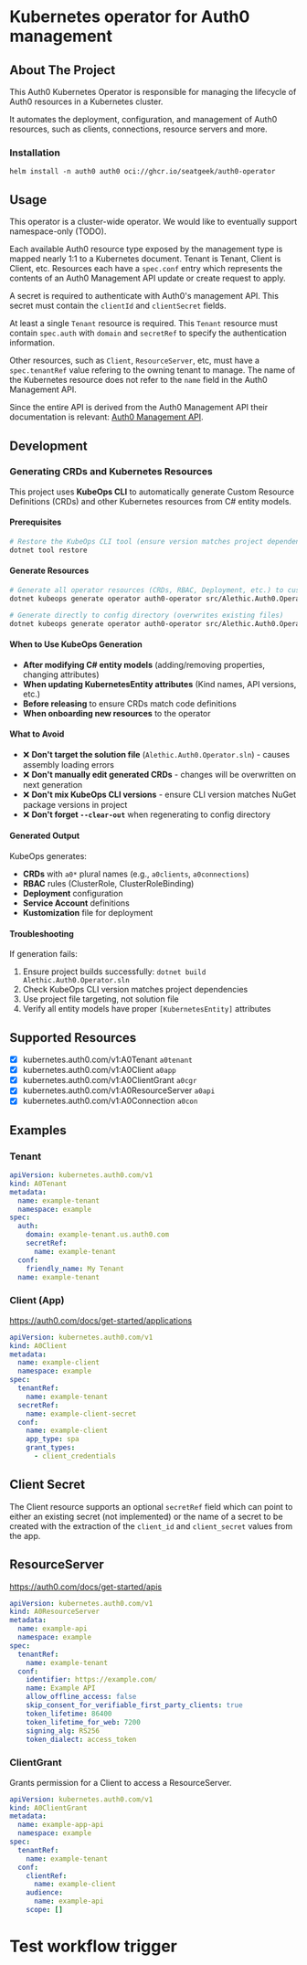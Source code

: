 # Kubernetes operator for Auth0 management

## About The Project

This Auth0 Kubernetes Operator is responsible for managing the lifecycle of Auth0 resources in a Kubernetes cluster.

It automates the deployment, configuration, and management of Auth0 resources, such as clients, connections, resource servers and more.

### Installation

`helm install -n auth0 auth0 oci://ghcr.io/seatgeek/auth0-operator`

## Usage

This operator is a cluster-wide operator. We would like to eventually support namespace-only (TODO).

Each available Auth0 resource type exposed by the management type is mapped nearly 1:1 to a Kubernetes document. Tenant is Tenant, Client is Client, etc. Resources each have a `spec.conf` entry which represents the contents of an Auth0 Management API update or create request to apply.

A secret is required to authenticate with Auth0's management API. This secret must contain the `clientId` and `clientSecret` fields.

At least a single `Tenant` resource is required. This `Tenant` resource must contain `spec.auth` with `domain` and `secretRef` to specify the authentication information.

Other resources, such as `Client`, `ResourceServer`, etc, must have a `spec.tenantRef` value refering to the owning tenant to manage. The name of the Kubernetes resource does not refer to the `name` field in the Auth0 Management API.

Since the entire API is derived from the Auth0 Management API their documentation is relevant: [Auth0 Management API](https://auth0.com/docs/api/management/v2).

## Development

### Generating CRDs and Kubernetes Resources

This project uses **KubeOps CLI** to automatically generate Custom Resource Definitions (CRDs) and other Kubernetes resources from C# entity models.

#### Prerequisites
```bash
# Restore the KubeOps CLI tool (ensure version matches project dependencies)
dotnet tool restore
```

#### Generate Resources
```bash
# Generate all operator resources (CRDs, RBAC, Deployment, etc.) to custom directory
dotnet kubeops generate operator auth0-operator src/Alethic.Auth0.Operator/Alethic.Auth0.Operator.csproj --out ./generated

# Generate directly to config directory (overwrites existing files)
dotnet kubeops generate operator auth0-operator src/Alethic.Auth0.Operator/Alethic.Auth0.Operator.csproj --out src/Alethic.Auth0.Operator/config --clear-out
```

#### When to Use KubeOps Generation
- **After modifying C# entity models** (adding/removing properties, changing attributes)
- **When updating KubernetesEntity attributes** (Kind names, API versions, etc.)
- **Before releasing** to ensure CRDs match code definitions
- **When onboarding new resources** to the operator

#### What to Avoid
- ❌ **Don't target the solution file** (`Alethic.Auth0.Operator.sln`) - causes assembly loading errors
- ❌ **Don't manually edit generated CRDs** - changes will be overwritten on next generation
- ❌ **Don't mix KubeOps CLI versions** - ensure CLI version matches NuGet package versions in project
- ❌ **Don't forget `--clear-out`** when regenerating to config directory

#### Generated Output
KubeOps generates:
- **CRDs** with `a0*` plural names (e.g., `a0clients`, `a0connections`) 
- **RBAC** rules (ClusterRole, ClusterRoleBinding)
- **Deployment** configuration
- **Service Account** definitions
- **Kustomization** file for deployment

#### Troubleshooting
If generation fails:
1. Ensure project builds successfully: `dotnet build Alethic.Auth0.Operator.sln`
2. Check KubeOps CLI version matches project dependencies
3. Use project file targeting, not solution file
4. Verify all entity models have proper `[KubernetesEntity]` attributes

## Supported Resources

- [x] kubernetes.auth0.com/v1:A0Tenant `a0tenant`
- [x] kubernetes.auth0.com/v1:A0Client `a0app`  
- [x] kubernetes.auth0.com/v1:A0ClientGrant `a0cgr`
- [x] kubernetes.auth0.com/v1:A0ResourceServer `a0api`
- [x] kubernetes.auth0.com/v1:A0Connection `a0con`

## Examples

### Tenant

```yaml
apiVersion: kubernetes.auth0.com/v1
kind: A0Tenant
metadata:
  name: example-tenant
  namespace: example
spec:
  auth:
    domain: example-tenant.us.auth0.com
    secretRef:
      name: example-tenant
  conf:
    friendly_name: My Tenant
  name: example-tenant
```

### Client (App)

https://auth0.com/docs/get-started/applications

```yaml
apiVersion: kubernetes.auth0.com/v1
kind: A0Client
metadata:
  name: example-client
  namespace: example
spec:
  tenantRef:
    name: example-tenant
  secretRef:
    name: example-client-secret
  conf:
    name: example-client
    app_type: spa
    grant_types:
      - client_credentials
```

## Client Secret

The Client resource supports an optional `secretRef` field which can point to either an existing secret (not implemented) or the name of a secret to be created with the extraction of the `client_id` and `client_secret` values from the app.

## ResourceServer

https://auth0.com/docs/get-started/apis

```yaml
apiVersion: kubernetes.auth0.com/v1
kind: A0ResourceServer
metadata:
  name: example-api
  namespace: example
spec:
  tenantRef:
    name: example-tenant
  conf:
    identifier: https://example.com/
    name: Example API
    allow_offline_access: false
    skip_consent_for_verifiable_first_party_clients: true
    token_lifetime: 86400
    token_lifetime_for_web: 7200
    signing_alg: RS256
    token_dialect: access_token
```

### ClientGrant

Grants permission for a Client to access a ResourceServer.

```yaml
apiVersion: kubernetes.auth0.com/v1
kind: A0ClientGrant
metadata:
  name: example-app-api
  namespace: example
spec:
  tenantRef:
    name: example-tenant
  conf:
    clientRef:
      name: example-client
    audience:
      name: example-api
    scope: []
```
# Test workflow trigger
